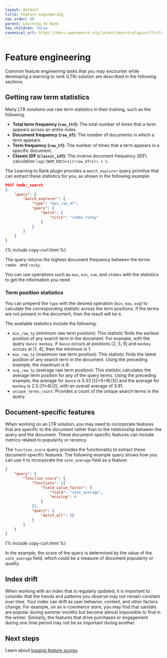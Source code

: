 ```yaml
---
layout: default
title: Feature engineering
nav_order: 40
parent: Learning to Rank
has_children: false
canonical_url: https://docs.opensearch.org/latest/search-plugins/ltr/feature-engineering/
---
```


# Feature engineering

Common feature engineering tasks that you may encounter while developing a learning to rank (LTR) solution are described in the following sections.

## Getting raw term statistics

Many LTR solutions use raw term statistics in their training, such as the following: 
- **Total term frequency (`raw_ttf`):** The total number of times that a term appears across an entire index.
- **Document frequency (`raw_df`):** The number of documents in which a term appears.
- **Term frequency (`raw_tf`):** The number of times that a term appears in a specific document. 
- **Classic IDF (`classic_idf`):** The inverse document frequency (IDF) calculation `log((NUM_DOCS+1)/(raw_df+1)) + 1`.

The Learning to Rank plugin provides a `match_explorer` query primitive that can extract these statistics for you, as shown in the following example: 

```json
POST tmdb/_search
{
    "query": {
        "match_explorer": {
            "type": "max_raw_df",
            "query": {
                "match": {
                    "title": "rambo rocky"
                }
            }
        }
    }
}
```
{% include copy-curl.html %}

The query returns the highest document frequency between the terms `rambo ` and `rocky`. 

You can use operations such as `max`, `min`, `sum`, and `stddev` with the statistics to get the information you need.

### Term position statistics

You can prepend the `type` with the desired operation (`min`, `max`, `avg`) to calculate the corresponding statistic across the term positions. If the terms are not present in the document, then the result will be `0`. 

The available statistics include the following:

- `min_raw_tp` (minimum raw term position): This statistic finds the earliest position of any search term in the document. For example, with the query `dance monkey`, if `dance` occurs at positions [2, 5, 9] and `monkey` occurs at [1, 4], then the minimum is 1.
- `max_raw_tp` (maximum raw term position): This statistic finds the latest position of any search term in the document. Using the preceding example, the maximum is 9.
- `avg_raw_tp` (average raw term position): This statistic calculates the average term position for any of the query terms. Using the preceding example, the average for `dance` is 5.33 [(2+5+9)/3)] and the average for `monkey` is 2.5 [(1+4)/2], with an overall average of 3.91.
- `unique_terms_count`: Provides a count of the unique search terms in the query.

## Document-specific features

When working on an LTR solution, you may need to incorporate features that are specific to the document rather than to the relationship between the query and the document. These document-specific features can include metrics related to popularity or recency. 

The `function_score` query provides the functionality to extract these document-specific features. The following example query shows how you can use it to incorporate the `vote_average` field as a feature:

```json
{
    "query": {
        "function_score": {
            "functions": [{
                "field_value_factor": {
                    "field": "vote_average",
                    "missing": 0
                }
            }],
            "query": {
                "match_all": {}
            }
        }
    }
}
```
{% include copy-curl.html %}

In the example, the score of the query is determined by the value of the `vote_average` field, which could be a measure of document popularity or quality.

## Index drift

When working with an index that is regularly updated, it is important to consider that the trends and patterns you observe may not remain constant over time. Your index can drift as user behavior, content, and other factors change. For example, on an e-commerce store, you may find that sandals are popular during summer months but become almost impossible to find in the winter. Similarly, the features that drive purchases or engagement during one time period may not be as important during another. 

## Next steps

Learn about [logging feature scores]({{site.url}}{{site.baseurl}}/search-plugins/ltr/logging-features/).
